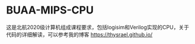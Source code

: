 # BUAA-MIPS-CPU
这是北航2020级计算机组成课程要求，包括logisim和Verilog实现的CPU，关于代码的详细解读，可以参考我的博客 https://thysrael.github.io/
